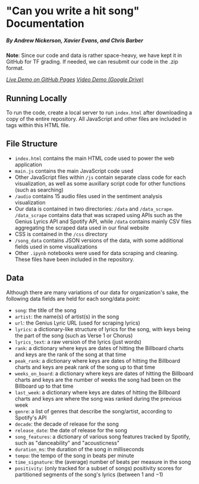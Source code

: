 # "Can you write a hit song" Documentation
##### By Andrew Nickerson, Xavier Evans, and Chris Barber

**Note**: Since our code and data is rather space-heavy, we have kept it in GitHub for TF grading. If needed, we can resubmit our code in the .zip format.

[_Live Demo on GitHub Pages_](https://atnick484.github.io/cs171hitsongs/)
[_Video Demo (Google Drive)_](https://drive.google.com/drive/folders/18FLDJjwq9kbPjtrooZVVE90h0iyRZSCE?usp=sharing)

## Running Locally
To run the code, create a local server to run `index.html` after downloading a copy of the entire repository. All JavaScript and other files are included in tags within this HTML file.

## File Structure
- `index.html` contains the main HTML code used to power the web application
- `main.js` contains the main JavaScript code used
- Other JavaScript files within `/js` contain separate class code for each visualization, as well as some auxillary script code for other functions (such as searching)
- `/audio` contains 15 audio files used in the sentiment analysis visualization
- Our data is contained in two directories: `/data` and `/data_scrape`. `/data_scrape` contains data that was scraped using APIs such as the Genius Lyrics API and Spotify API, while `/data` contains mainly CSV files aggregating the scraped data used in our final website
- CSS is contained in the `/css` directory
-  `/song_data` contains JSON versions of the data, with some additional fields used in some visualizations
-  Other `.ipynb` notebooks were used for data scraping and cleaning. These files have been included in the repository.

## Data

Although there are many variations of our data for organization's sake, the following data fields are held for each song/data point:
- `song`: the title of the song
- `artist`: the name(s) of artist(s) in the song
- `url`: the Genius Lyric URL (used for scraping lyrics)
- `lyrics`: a dictionary-like structure of lyrics for the song, with keys being the part of the song (such as Verse 1 or Chorus)
- `lyrics_text`: a raw version of the lyrics (just words)
- `rank`: a dictionary where keys are dates of hitting the Billboard charts and keys are the rank of the song at that time
- `peak_rank`: a dictionary where keys are dates of hitting the Billboard charts and keys are peak rank of the song up to that time
- `weeks_on_board`: a dictionary where keys are dates of hitting the Billboard charts and keys are the number of weeks the song had been on the Billboard up to that time
- `last_week`: a dictionary where keys are dates of hitting the Billboard charts and keys are where the song was ranked during the previous week
- `genre`: a list of genres that describe the song/artist, according to Spotify's API
- `decade`: the decade of release for the song
- `release_date`: the date of release for the song
- `song_features`: a dictionary of various song features tracked by Spotify, such as "danceability" and "acousticness"
- `duration_ms`: the duration of the song in milliseconds
- `tempo`: the tempo of the song in beats per minute
- `time_signature`: the (average) number of beats per measure in the song
- `positivity`: (only tracked for a subset of songs) positivity scores for partitioned segments of the song's lyrics (between $1$ and $-1$)
